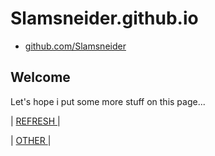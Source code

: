 # Slamsneider.github.io
* [github.com/Slamsneider](https://github.com/Slamsneider)
## Welcome
Let's hope i put some more stuff on this page...

| [ REFRESH ](https://Slamsneider.github.io) |

| [ OTHER ](https://Slamsneider.github.io) |
